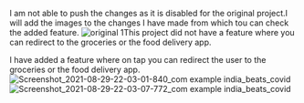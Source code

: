 I am not able to push the changes as it is disabled for the original project.I will add the images to the changes I have made from which tou can check the added feature.
![original 1](https://user-images.githubusercontent.com/51352791/131258168-5611e77b-f1c9-4c12-829d-094c0ccbd9ff.png)This project did not have a feature where you can redirect to the groceries or the food delivery app.


I have added a feature where on tap you can redirect the user to the groceries or the food delivery app.
![Screenshot_2021-08-29-22-03-01-840_com example india_beats_covid](https://user-images.githubusercontent.com/51352791/131258251-a6beb4ba-c7ed-4eaa-9f05-f2485b7135f9.jpg)
![Screenshot_2021-08-29-22-03-07-772_com example india_beats_covid](https://user-images.githubusercontent.com/51352791/131258253-7a4acc64-fd63-4132-90b0-288831fb6010.jpg)
